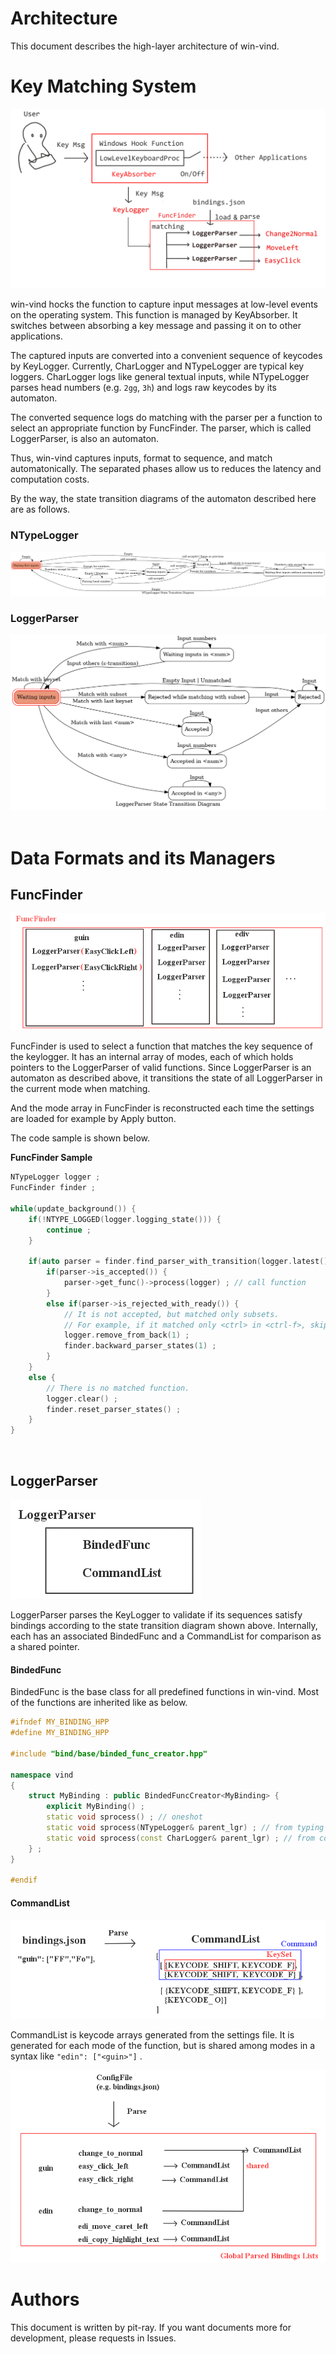 # Architecture

This document describes the high-layer architecture of win-vind.  


# Key Matching System

<img src="image/keymatch_overview.png">

win-vind hocks the function to capture input messages at low-level events on the operating system. This function is managed by KeyAbsorber. It switches between absorbing a key message and passing it on to other applications.  

The captured inputs are converted into a convenient sequence of keycodes by KeyLogger. Currently, CharLogger and NTypeLogger are typical key loggers. CharLogger logs like general textual inputs, while NTypeLogger parses head numbers (e.g. `2gg`, `3h`) and logs raw keycodes by its automaton.  

The converted sequence logs do matching with the parser per a function to select an appropriate function by FuncFinder. The parser, which is called LoggerParser, is also an automaton.  

Thus, win-vind captures inputs, format to sequence, and match automatonically. The separated phases allow us to reduces the latency and computation costs.  

By the way, the state transition diagrams of the automaton described here are as follows.  

### NTypeLogger
<img src="generator/ntype_logger/ntype_logger_state_transition_diagram.png">

### LoggerParser

<img src="generator/logger_parser/logger_parser_state_transition_diagram.png">

<br>  
<br>  


# Data Formats and its Managers
## FuncFinder

<img src="image/func_finder.png" >

FuncFinder is used to select a function that matches the key sequence of the keylogger.  It has an internal array of modes, each of which holds pointers to the LoggerParser of valid functions.  Since LoggerParser is an automaton as described above, it transitions the state of all LoggerParser in the current mode when matching.

And the mode array in FuncFinder is reconstructed each time the settings are loaded for example by Apply button.

The code sample is shown below.

**FuncFinder Sample**
```cpp
NTypeLogger logger ;
FuncFinder finder ;

while(update_background()) {
    if(!NTYPE_LOGGED(logger.logging_state())) {
        continue ;
    }

    if(auto parser = finder.find_parser_with_transition(logger.latest())) {
        if(parser->is_accepted()) {
            parser->get_func()->process(logger) ; // call function
        }
        else if(parser->is_rejected_with_ready()) {
            // It is not accepted, but matched only subsets.
            // For example, if it matched only <ctrl> in <ctrl-f>, skip <ctrl> log.
            logger.remove_from_back(1) ;
            finder.backward_parser_states(1) ;
        }
    }
    else {
        // There is no matched function.
        logger.clear() ;
        finder.reset_parser_states() ;
    }
}
```

<br>  

## LoggerParser
<img src="image/logger_parser.png">  

LoggerParser parses the KeyLogger to validate if its sequences satisfy bindings according to the state transition diagram shown above. Internally, each has an associated BindedFunc and a CommandList for comparison as a shared pointer.  

#### BindedFunc
BindedFunc is the base class for all predefined functions in win-vind. Most of the functions are inherited like as below.

```cpp
#ifndef MY_BINDING_HPP
#define MY_BINDING_HPP

#include "bind/base/binded_func_creator.hpp"

namespace vind
{
    struct MyBinding : public BindedFuncCreator<MyBinding> {
        explicit MyBinding() ;
        static void sprocess() ; // oneshot
        static void sprocess(NTypeLogger& parent_lgr) ; // from typing (e.g. `2gg`)
        static void sprocess(const CharLogger& parent_lgr) ; // from command line (e.g. `:abcd`)
    } ;
}

#endif
```

#### CommandList  

<img src="image/parse_overview.png">  

CommandList is keycode arrays generated from the settings file.  It is generated for each mode of the function, but is shared among modes in a syntax like `"edin": ["<guin>"]` .  

<img src="image/global_parsed_bindings_lists.png">



# Authors
This document is written by pit-ray. If you want documents more for development, please requests in Issues.  
